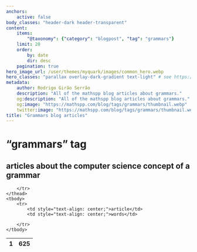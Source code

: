 ```yaml
---
anchors:
    active: false
body_classes: "header-dark header-transparent"
content:
    items:
        "@taxonomy": {"category": "blogpost", "tag": "grammars"}
    limit: 20
    order:
        by: date
        dir: desc
    pagination: true
hero_image_url: /user/themes/myquark/images/common_hero.webp
hero_classes: "parallax overlay-dark-gradient text-light" # see https://demo.getgrav.org/blog-skeleton/blog/hero-classes
metadata:
    author: Rodrigo Girão Serrão
    description: "All of the mathspp blog articles about grammars."
    og:description: "All of the mathspp blog articles about grammars."
    og:image: "https://mathspp.com/blog/tags/grammars/thumbnail.webp"
    twitter:image: "https://mathspp.com/blog/tags/grammars/thumbnail.webp"
title: "Grammars blog articles"
---
```


# “grammars” tag


## articles about the computer science concept of a grammar



<table class="stats-table">
    <thead>
        <tr>
            <th style="text-align: center;">1</th>
            <th style="text-align: center;">625</th>
            
        </tr>
    </thead>
    <tbody>
        <tr>
            <td style="text-align: center;">article</td>
            <td style="text-align: center;">words</td>
            
        </tr>
    </tbody>
</table>